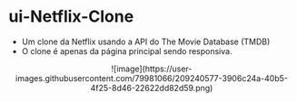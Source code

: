 # ui-Netflix-Clone
* Um clone da Netflix usando a API do The Movie Database (TMDB)
* O clone é apenas da página principal sendo responsiva.

<div align="center">
 ![image](https://user-images.githubusercontent.com/79981066/209240577-3906c24a-40b5-4f25-8d46-22622dd82d59.png)
</div>

